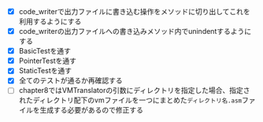 - [x] code_writerで出力ファイルに書き込む操作をメソッドに切り出してこれを利用するようにする
- [x] code_writerの出力ファイルへの書き込みメソッド内でunindentするようにする
- [x] BasicTestを通す
- [x] PointerTestを通す
- [x] StaticTestを通す
- [x] 全てのテストが通るか再確認する
- [ ] chapter8ではVMTranslatorの引数にディレクトリを指定した場合、指定されたディレクトリ配下のvmファイルを一つにまとめた`ディレクトリ名.asm`ファイルを生成する必要があるので修正する